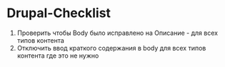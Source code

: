 # Drupal-Checklist
<ol>
<li>Проверить чтобы Body было исправлено на Описание - для всех типов контента</li>
<li>Отключить ввод краткого содержания в body для всех типов контента где это не нужно</li>
